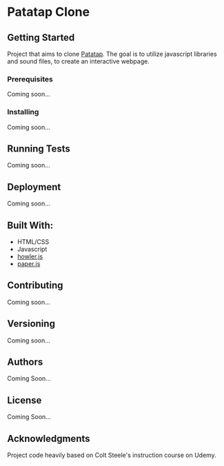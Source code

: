 # Patatap Clone
## Getting Started
  Project that aims to clone [Patatap](http://www.patatap.com/). The goal is to utilize javascript libraries and sound files, to create an interactive webpage. 
### Prerequisites
  Coming soon...
### Installing
  Coming soon...
## Running Tests
  Coming soon...
## Deployment
  Coming soon...
## Built With:
  - HTML/CSS
  - Javascript
  - [howler.js](https://howlerjs.com/)
  - [paper.js](http://paperjs.org/)
## Contributing
  Coming soon...
## Versioning
  Coming soon...
## Authors
  Coming Soon...
## License
  Coming Soon...
## Acknowledgments 
  Project code heavily based on Colt Steele's instruction course on Udemy.
